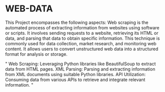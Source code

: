 # WEB-DATA
This Project encompasses the following aspects:
Web scraping is the automated process of extracting information from websites using software or scripts. It involves sending requests to a website, retrieving its HTML or data, and parsing that data to obtain specific information. This technique is commonly used for data collection, market research, and monitoring web content. It allows users to convert unstructured web data into a structured format for analysis or storage.

"
Web Scraping: Leveraging Python libraries like BeautifulSoup to extract data from HTML pages.
XML Parsing: Parsing and extracting information from XML documents using suitable Python libraries.
API Utilization: Consuming data from various APIs to retrieve and integrate relevant information.
"
